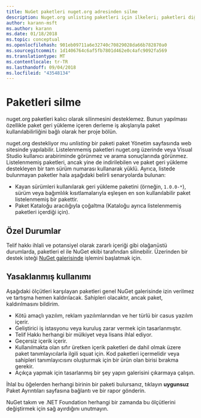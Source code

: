 ```yaml
---
title: NuGet paketleri nuget.org adresinden silme
description: Nuget.org unlisting paketleri için ilkeleri; paketleri diğer ilkelerini ihlal olduğunda dışında kalıcı silme desteklenmiyor.
author: karann-msft
ms.author: karann
ms.date: 01/18/2018
ms.topic: conceptual
ms.openlocfilehash: 901eb09711a6e32740c70829028da66b782870a0
ms.sourcegitcommit: 1d1406764c6af5fb7801d462e0c4afc9092fa569
ms.translationtype: MT
ms.contentlocale: tr-TR
ms.lasthandoff: 09/04/2018
ms.locfileid: "43548134"
---
```

# <a name="deleting-packages"></a>Paketleri silme

nuget.org paketleri kalıcı olarak silinmesini desteklemez. Bunun yapılması özellikle paket geri yükleme içeren derleme iş akışlarıyla paket kullanılabilirliğini bağlı olarak her proje bölün.

nuget.org destekliyor mu *unlisting* bir paketi paket Yönetim sayfasında web sitesinde yapılabilir. Listelenmemiş paketleri nuget.org üzerinde veya Visual Studio kullanıcı arabiriminde görünmez ve arama sonuçlarında görünmez. Listelenmemiş paketleri, ancak yine de indirilebilen ve paket geri yükleme destekleyen bir tam sürüm numarası kullanarak yüklü. Ayrıca, listede bulunmayan paketler hala aşağıdaki belirli senaryolarda bulunan:

- Kayan sürümleri kullanılarak geri yükleme paketini (örneğin, `1.0.0-*`), sürüm veya bağımlılık kısıtlamalarıyla eşleşen en son kullanılabilir paket listelenmemiş bir pakettir.
- Paket Kataloğu aracılığıyla çoğaltma (Kataloğu ayrıca listelenmemiş paketleri içerdiği için).

## <a name="exceptions"></a>Özel Durumlar

Telif hakkı ihlali ve potansiyel olarak zararlı içeriği gibi olağanüstü durumlarda, paketleri el ile NuGet ekibi tarafından silinebilir. Üzerinden bir destek isteği [NuGet galerisinde](http://www.nuget.org) işlemini başlatmak için.

## <a name="prohibited-use"></a>Yasaklanmış kullanımı

Aşağıdaki ölçütleri karşılayan paketleri genel NuGet galerisinde izin verilmez ve tartışma hemen kaldırılacak. Sahipleri olacaktır, ancak paket, kaldırılmasını bildirim.

- Kötü amaçlı yazılım, reklam yazılımlarından ve her türlü bir casus yazılım içerir.
- Geliştirici iş istasyonu veya kuruluş zarar vermek için tasarlanmıştır.
- Telif Hakkı herhangi bir mülkiyet veya lisans ihlal ediyor.
- Geçersiz içerik içerir.
- Kullanılmakta olan sıfır üretken içerik paketleri de dahil olmak üzere paket tanımlayıcılarla ilgili squat için. Kod paketleri içermelidir veya sahipleri tanımlayıcısını oluşturmak için bir ürün olan birisi bırakma gerekir.
- Açıkça yapmak için tasarlanmış bir şey yapın galerisini çıkarmaya çalışın.

İhlal bu öğelerden herhangi birinin bir paketi bulursanız, tıklayın **uygunsuz** Paket Ayrıntıları sayfasına bağlantı ve bir rapor gönderin.

NuGet takım ve .NET Foundation herhangi bir zamanda bu ölçütlerini değiştirmek için sağ ayırdığını unutmayın.
